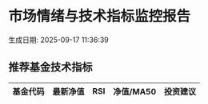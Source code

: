# 市场情绪与技术指标监控报告

生成日期: 2025-09-17 11:36:39

## 推荐基金技术指标
| 基金代码 | 最新净值 | RSI | 净值/MA50 | 投资建议 |
|----------|----------|-----|-----------|----------|
